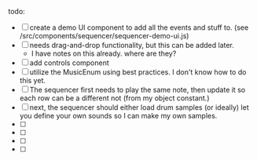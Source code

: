 todo:

- [ ] create a demo UI component to add all the events and stuff to. (see /src/components/sequencer/sequencer-demo-ui.js)
- [ ] needs drag-and-drop functionality, but this can be added later.
  - I have notes on this already. where are they?
- [ ] add controls component
- [ ] utilize the MusicEnum using best practices. I don't know how to do this yet.
- [ ] The sequencer first needs to play the same note, then update it so each row can be a different not (from my object constant.)
- [ ] next, the sequencer should either load drum samples (or ideally) let you define your own sounds so I can make my own samples.
- [ ]
- [ ]
- [ ]
- [ ]
